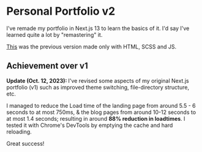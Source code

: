 # Personal Portfolio v2
I've remade my portfolio in Next.js 13 to learn the basics of it. I'd say I've learned quite a lot by "remastering" it.

[This](https://jdichh.netlify.app/) was the previous version made only with HTML, SCSS and JS.

## Achievement over v1
<strong>Update (Oct. 12, 2023): </strong> I've revised some aspects of my original Next.js portfolio (v1) such as improved theme switching, file-directory structure, etc.

I managed to reduce the Load time of the landing page from around 5.5 - 6 seconds to at most 750ms, & the blog pages from around 10-12 seconds to at most 1.4 seconds; resulting in around <strong>88% reduction in loadtimes</strong>. I tested it with Chrome's DevTools by emptying the cache and hard reloading.

Great success!
